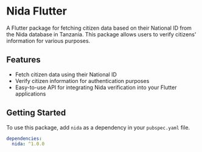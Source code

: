 # Nida Flutter

A Flutter package for fetching citizen data based on their National ID from the Nida database in Tanzania. This package allows users to verify citizens' information for various purposes.

## Features

- Fetch citizen data using their National ID
- Verify citizen information for authentication purposes
- Easy-to-use API for integrating Nida verification into your Flutter applications

## Getting Started

To use this package, add `nida` as a dependency in your `pubspec.yaml` file.

```yaml
dependencies:
  nida: ^1.0.0
```

